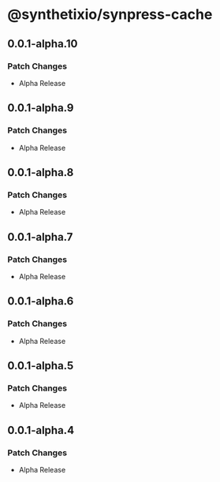 # @synthetixio/synpress-cache

## 0.0.1-alpha.10

### Patch Changes

- Alpha Release

## 0.0.1-alpha.9

### Patch Changes

- Alpha Release

## 0.0.1-alpha.8

### Patch Changes

- Alpha Release

## 0.0.1-alpha.7

### Patch Changes

- Alpha Release

## 0.0.1-alpha.6

### Patch Changes

- Alpha Release

## 0.0.1-alpha.5

### Patch Changes

- Alpha Release

## 0.0.1-alpha.4

### Patch Changes

- Alpha Release
